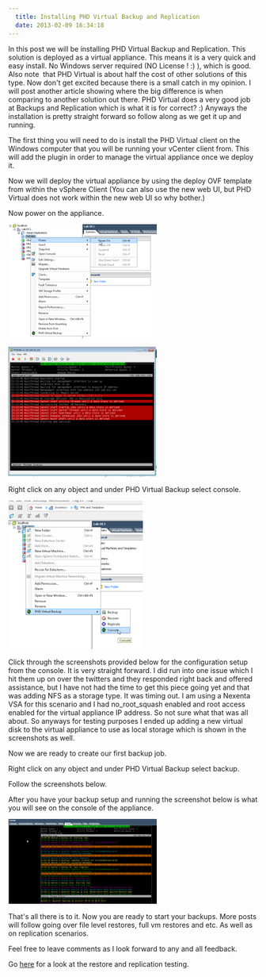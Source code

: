 ```yaml
---
  title: Installing PHD Virtual Backup and Replication
  date: 2013-02-09 16:34:18
---
```


In this post we will be installing PHD Virtual Backup and Replication.
This solution is deployed as a virtual appliance. This means it is a
very quick and easy install. No Windows server required (NO License ! :)
), which is good. Also note  that PHD Virtual is about half the cost of
other solutions of this type. Now don't get excited because there is a
small catch in my opinion. I will post another article showing where the
big difference is when comparing to another solution out there. PHD
Virtual does a very good job at Backups and Replication which is what it
is for correct? :) Anyways the installation is pretty straight forward
so follow along as we get it up and running.

The first thing you will need to do is install the PHD Virtual client on
the Windows computer that you will be running your vCenter client from.
This will add the plugin in order to manage the virtual appliance once
we deploy it.

Now we will deploy the virtual appliance by using the deploy OVF
template from within the vSphere Client (You can also use the new web
UI, but PHD Virtual does not work within the new web UI so why bother.)

Now power on the appliance.

![20-13-01](../../assets/20-13-01-300x230.png)

![20-13-52](../../assets/20-13-52-300x262.png)

Right click on any object and under PHD Virtual Backup select console.

![20-14-49](../../assets/20-14-49-272x300.png)

Click through the screenshots provided below for the configuration setup
from the console. It is very straight forward. I did run into one issue
which I hit them up on over the twitters and they responded right back
and offered assistance, but I have not had the time to get this piece
going yet and that was adding NFS as a storage type. It was timing out.
I am using a Nexenta VSA for this scenario and I had no_root_squash
enabled and root access enabled for the virtual appliance IP address. So
not sure what that was all about. So anyways for testing purposes I
ended up adding a new virtual disk to the virtual appliance to use as
local storage which is shown in the screenshots as well.

Now we are ready to create our first backup job.

Right click on any object and under PHD Virtual Backup select backup.

Follow the screenshots below.

After you have your backup setup and running the screenshot below is
what you will see on the console of the appliance.

![20-57-40](../../assets/20-57-40-300x171.png)

That's all there is to it. Now you are ready to start your backups. More
posts will follow going over file level restores, full vm restores and
etc. As well as on replication scenarios.

Feel free to leave comments as I look forward to any and all feedback.

Go [here](http://everythingshouldbevirtual.com/phd-virtual-restores-and-replication "http\://everythingshouldbevirtual.com/phd-virtual-restores-and-replication")
for a look at the restore and replication testing.
